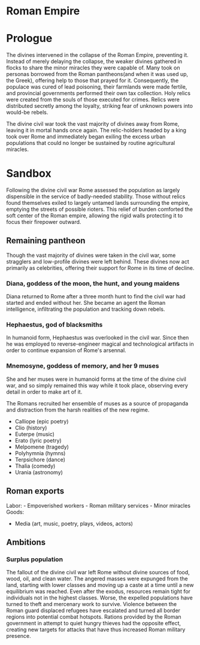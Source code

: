 # Roman Empire

# Prologue

The divines intervened in the collapse of the Roman Empire, preventing it. Instead of merely delaying the collapse, the weaker divines gathered in flocks to share the minor miracles they were capable of. Many took on personas borrowed from the Roman pantheons(and when it was used up, the Greek), offering help to those that prayed for it. Consequently, the populace was cured of lead poisoning, their farmlands were made fertile, and provincial governments performed their own tax collection. Holy relics were created from the souls of those executed for crimes. Relics were distributed secretly among the loyalty, striking fear of unknown powers into would-be rebels.

The divine civil war took the vast majority of divines away from Rome, leaving it in mortal hands once again. The relic-holders headed by a king took over Rome and immediately began exiling the excess urban populations that could no longer be sustained by routine agricultural miracles.

# Sandbox

Following the divine civil war Rome assessed the population as largely dispensible in the service of badly-needed stability. Those without relics found themselves exiled to largely untamed lands surrounding the empire, emptying the streets of possible rioters. This relief of burden comforted the soft center of the Roman empire, allowing the rigid walls protecting it to focus their firepower outward.


## Remaining pantheon
Though the vast majority of divines were taken in the civil war, some stragglers and low-profile divines were left behind. These divines now act primarily as celebrities, offering their support for Rome in its time of decline. 

### Diana, goddess of the moon, the hunt, and young maidens
Diana returned to Rome after a three month hunt to find the civil war had started and ended without her. She became an agent the Roman intelligence, infiltrating the population and tracking down rebels.

### Hephaestus, god of blacksmiths
In humanoid form, Hephaestus was overlooked in the civil war. Since then he was employed to reverse-engineer magical and technological artifacts in order to continue expansion of Rome's arsennal.

### Mnemosyne, goddess of memory, and her 9 muses
She and her muses were in humanoid forms at the time of the divine civil war, and so simply remained this way while it took place, observing every detail in order to make art of it.

The Romans recruited her ensemble of muses as a source of propaganda and distraction from the harsh realities of the new regime.
  - Calliope (epic poetry)
  - Clio (history)
  - Euterpe (music)
  - Erato (lyric poetry)
  - Melpomene (tragedy)
  - Polyhymnia (hymns)
  - Terpsichore (dance)
  - Thalia (comedy)
  - Urania (astronomy)


## Roman exports
Labor:
    - Empoverished workers
    - Roman military services
    - Minor miracles
Goods:
- Media (art, music, poetry, plays, videos, actors)

## Ambitions

### Surplus population

The fallout of the divine civil war left Rome without divine sources of food, wood, oil, and clean water. The angered masses were expunged from the land, starting with lower classes and moving up a caste at a time until a new equilibrium was reached. Even after the exodus, resources remain tight for individuals not in the highest classes. Worse, the expelled populations have turned to theft and mercenary work to survive. Violence between the Roman guard displaced refugees have escalated and turned all border regions into potential combat hotspots. Rations provided by the Roman government in attempt to quiet hungry thieves had the opposite effect, creating new targets for attacks that have thus increased Roman military presence.


